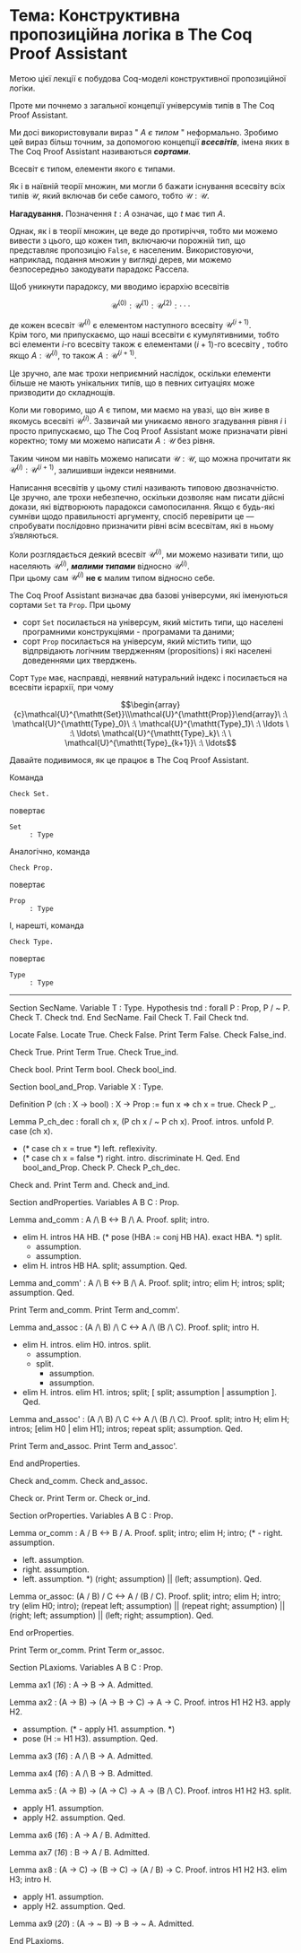 <H1><b>Тема: Конструктивна пропозиційна логіка в The Coq Proof Assistant</b></H1>

Метою цієї лекції є побудова Coq-моделі конструктивної пропозиційної логіки.

Проте ми почнемо з загальної концепції універсумів типів в The Coq Proof Assistant.

Ми досі використовували вираз " $А$ *є типом* "  неформально.
Зробимо цей вираз більш точним, за допомогою концепції ***всесвітів***, імена яких в The Coq Proof Assistant
називаються ***сортами***.

Всесвіт є типом, елементи якого є типами.

Як і в наївній теорії множин, ми могли б бажати існування всесвіту всіх типів $\mathcal{U}$, який включав би себе самого, тобто
$\mathcal{U}:\mathcal{U}$.

**Нагадування.**
Позначення $t:A$ означає, що $t$ має тип $A$.

Однак, як і в теорії множин, це веде до протиріччя, тобто ми можемо вивести з цього, що кожен тип, включаючи порожній тип, що представляє
пропозицію `False`, є населеним.
Використовуючи, наприклад, подання множин у вигляді дерев, ми можемо безпосередньо закодувати парадокс Рассела.

Щоб уникнути парадоксу, ми вводимо ієрархію всесвітів

```math
\mathcal{U}^{(0)}:\mathcal{U}^{(1)}:\mathcal{U}^{(2)} : · · ·
```

де кожен всесвіт $\mathcal{U}^{(i)}$ є елементом наступного всесвіту $\mathcal{U}^{(i+1)}$.<br/>
Крім того, ми припускаємо, що наші всесвіти є кумулятивними, тобто всі елементи $i$-го всесвіту також є елементами $(i+1)$-го всесвіту ,
тобто якщо $A:\mathcal{U}^{(i)}$, то також $A:\mathcal{U}^{(i+1)}$.

Це зручно, але має трохи неприємний наслідок, оскільки елементи більше не мають унікальних типів, що в певних ситуаціях може призводити до
складнощів.

Коли ми говоримо, що $A$ є типом, ми маємо на увазі, що він живе в якомусь всесвіті $\mathcal{U}^{(i)}$.
Зазвичай ми уникаємо явного згадування рівня $i$ і просто припускаємо, що The Coq Proof Assistant може призначати рівні коректно;
тому ми можемо написати $A:\mathcal{U}$ без рівня.

Таким чином ми навіть можемо написати $\mathcal{U}:\mathcal{U}$, що можна прочитати як $\mathcal{U}^{(i)}:\mathcal{U}^{(i+1)}$,
залишивши індекси неявними.

Написання всесвітів у цьому стилі називають типовою двозначністю.<br/>
Це зручно, але трохи небезпечно, оскільки дозволяє нам писати дійсні докази, які відтворюють парадокси самопосилання.
Якщо є будь-які сумніви щодо правильності аргументу, спосіб перевірити це — спробувати послідовно призначити рівні всім всесвітам, які в ньому
з’являються.

Коли розглядається деякий всесвіт $\mathcal{U}^{(i)}$, ми можемо називати типи, що населяють $\mathcal{U}^{(i)}$, ***малими типами*** відносно
$\mathcal{U}^{(i)}$.<br/>
При цьому сам $\mathcal{U}^{(i)}$ **не є** малим типом відносно себе. 

The Coq Proof Assistant визначає два базові універсуми, які іменуються сортами `Set` та `Prop`.
При цьому

- сорт `Set` посилається на універсум, який містить типи, що населені програмними конструкціями - програмами та даними;
- сорт `Prop` посилається на універсум, який містить типи, що відпрвідають логічним твердженням (propositions) і які населені доведеннями цих
тверджень.

Сорт `Type` має, насправді, неявний натуральний індекс і посилається на всесвіти ієрархії, при чому

```math
\begin{array}{c}\mathcal{U}^{\mathtt{Set}}\\\mathcal{U}^{\mathtt{Prop}}\end{array}\ :\ \mathcal{U}^{\mathtt{Type}_0}\ :\ \mathcal{U}^{\mathtt{Type}_1}\ :\ \ldots
\ :\ \ldots\ \mathcal{U}^{\mathtt{Type}_k}\ :\ \ \mathcal{U}^{\mathtt{Type}_{k+1}}\ :\ \ldots
```

Давайте подивимося, як це працює в The Coq Proof Assistant.

Команда

```coq
Check Set.
```
повертає

```coq
Set
     : Type
```

Аналогічно, команда

```coq
Check Prop.
```

повертає

```coq
Prop
     : Type
```

І, нарешті, команда

```coq
Check Type.
```

повертає

```coq
Type
     : Type
```

----


Section SecName.
Variable T : Type.
Hypothesis tnd : forall P : Prop, P \/ ~ P.
Check T.
Check tnd.
End SecName.
Fail Check T.
Fail Check tnd.

Locate False.
Locate True.
Check False.
Print Term False.
Check False_ind.

Check True.
Print Term True.
Check True_ind.

Check bool.
Print Term bool.
Check bool_ind.

Section bool_and_Prop.
Variable X : Type.

Definition P (ch : X -> bool) : X -> Prop :=
  fun x => ch x = true.
Check P _.

Lemma P_ch_dec : forall ch x, (P ch x \/ ~ P ch x).
Proof.
  intros. unfold P.
  case (ch x).
  - (* case ch x = true *)
    left. reflexivity.
  - (* case ch x = false *)
    right. intro. discriminate H.
Qed.
End bool_and_Prop.
Check P.
Check P_ch_dec.

Check and.
Print Term and.
Check and_ind.

Section andProperties.
Variables A B C : Prop.

Lemma and_comm : A /\ B <-> B /\ A.
Proof.
  split; intro.
  - elim H. intros HA HB.
    (* pose (HBA := conj HB HA). exact HBA.   *)
    split.
    + assumption.
    + assumption.
  - elim H. intros HB HA.
    split; assumption.
Qed.

Lemma and_comm' : A /\ B <-> B /\ A.
Proof. split; intro; elim H; intros; split; assumption. Qed.

Print Term and_comm.
Print Term and_comm'.

Lemma and_assoc : (A /\ B) /\ C <-> A /\ (B /\ C).
Proof.
  split; intro H.
  - elim H. intros. elim H0. intros. split.
    + assumption.
    + split.
      * assumption.
      * assumption.
  - elim H. intros. elim H1. intros; split; [ split; assumption | assumption ].
Qed.

Lemma and_assoc' : (A /\ B) /\ C <-> A /\ (B /\ C).
Proof.
  split; intro H; elim H; intros; [elim H0 | elim H1];
  intros; repeat split; assumption.
Qed.

Print Term and_assoc.
Print Term and_assoc'.

End andProperties.

Check and_comm.
Check and_assoc.

Check or.
Print Term or.
Check or_ind.

Section orProperties.
Variables A B C : Prop.

Lemma or_comm : A \/ B <-> B \/ A.
Proof.
  split; intro; elim H; intro;
(*  - right. assumption.
  - left. assumption.
  - right. assumption.
  - left. assumption. *)
  (right; assumption) || (left; assumption).
Qed.

Lemma or_assoc: (A \/ B) \/ C <-> A \/ (B \/ C).
Proof.
  split; intro; elim H; intro; try (elim H0; intro);
  (repeat left; assumption) ||
    (repeat right; assumption) ||
    (right; left; assumption) ||
    (left; right; assumption). 
Qed.

End orProperties.

Print Term or_comm.
Print Term or_assoc.


Section PLaxioms.
Variables A B C : Prop.

Lemma ax1 (*16*) : A -> B -> A.
Admitted.

Lemma ax2 : (A -> B) -> (A -> B -> C) -> A -> C.
Proof.
  intros H1 H2 H3. apply H2.
  - assumption.
(*  - apply H1. assumption. *)
  - pose (H := H1 H3). assumption.
Qed.

Lemma ax3 (*16*) : A /\ B -> A.
Admitted.

Lemma ax4 (*16*) : A /\ B -> B.
Admitted.

Lemma ax5 : (A -> B) -> (A -> C) -> A -> (B /\ C).
Proof.
  intros H1 H2 H3. split.
  - apply H1. assumption.
  - apply H2. assumption.
Qed.

   Lemma ax6 (*16*) : A -> A \/ B.
Admitted.

Lemma ax7 (*16*) : B -> A \/ B.
Admitted.

   Lemma ax8 : (A -> C) -> (B -> C) -> (A \/ B) -> C.
Proof.
  intros H1 H2 H3.
  elim H3; intro H.
  - apply H1. assumption.
  - apply H2. assumption.
Qed.

Lemma ax9 (*20*) : (A -> ~ B) -> B -> ~ A.
Admitted.

End PLaxioms.

